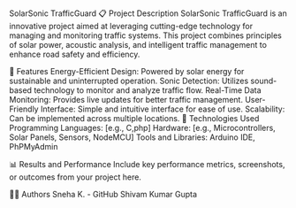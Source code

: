SolarSonic TrafficGuard
📋 Project Description
SolarSonic TrafficGuard is an innovative project aimed at leveraging cutting-edge technology for managing and monitoring traffic systems. This project combines principles of solar power, acoustic analysis, and intelligent traffic management to enhance road safety and efficiency.

🚀 Features
Energy-Efficient Design: Powered by solar energy for sustainable and uninterrupted operation.
Sonic Detection: Utilizes sound-based technology to monitor and analyze traffic flow.
Real-Time Data Monitoring: Provides live updates for better traffic management.
User-Friendly Interface: Simple and intuitive interface for ease of use.
Scalability: Can be implemented across multiple locations.
🔧 Technologies Used
Programming Languages: [e.g., C,php]
Hardware: [e.g., Microcontrollers, Solar Panels, Sensors, NodeMCU]
Tools and Libraries: Arduino IDE, PhPMyAdmin

📊 Results and Performance
Include key performance metrics, screenshots, or outcomes from your project here.

🧑‍💻 Authors
Sneha K. - GitHub
Shivam Kumar Gupta


